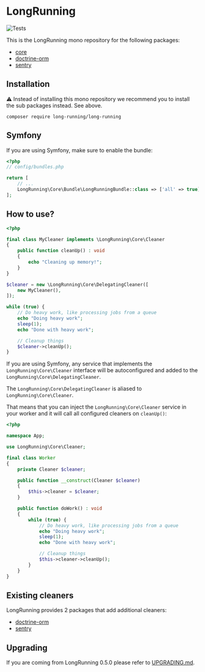 # LongRunning

![Tests](https://github.com/LongRunning/LongRunning/workflows/Tests/badge.svg?branch=main)

This is the LongRunning mono repository for the following packages:

* [core](https://github.com/LongRunning/core)
* [doctrine-orm](https://github.com/LongRunning/doctrine-orm)
* [sentry](https://github.com/LongRunning/sentry)

## Installation

:warning: Instead of installing this mono repository we recommend you to install the sub packages instead. See above.

```
composer require long-running/long-running
```

## Symfony

If you are using Symfony, make sure to enable the bundle:
```php
<?php
// config/bundles.php

return [
    // ...
    LongRunning\Core\Bundle\LongRunningBundle::class => ['all' => true],
];
```

## How to use?

```php
<?php

final class MyCleaner implements \LongRunning\Core\Cleaner
{
    public function cleanUp() : void
    {
        echo "Cleaning up memory!";
    }
}

$cleaner = new \LongRunning\Core\DelegatingCleaner([
    new MyCleaner(),
]);

while (true) {
    // Do heavy work, like processing jobs from a queue
    echo "Doing heavy work";
    sleep(1);
    echo "Done with heavy work";

    // Cleanup things
    $cleaner->cleanUp();
}
```

If you are using Symfony, any service that implements the `LongRunning\Core\Cleaner` interface
will be autoconfigured and added to the `LongRunning\Core\DelegatingCleaner`.

The `LongRunning\Core\DelegatingCleaner` is aliased to `LongRunning\Core\Cleaner`.

That means that you can inject the `LongRunning\Core\Cleaner` service in your worker and it will
call all configured cleaners on `cleanUp()`:
```php
<?php

namespace App;

use LongRunning\Core\Cleaner;

final class Worker
{
    private Cleaner $cleaner;

    public function __construct(Cleaner $cleaner)
    {
        $this->cleaner = $cleaner;
    }

    public function doWork() : void
    {
        while (true) {
            // Do heavy work, like processing jobs from a queue
            echo "Doing heavy work";
            sleep(1);
            echo "Done with heavy work";

            // Cleanup things
            $this->cleaner->cleanUp();
        }
    }
}
```

## Existing cleaners

LongRunning provides 2 packages that add additional cleaners:

* [doctrine-orm](https://github.com/LongRunning/doctrine-orm)
* [sentry](https://github.com/LongRunning/sentry)


## Upgrading

If you are coming from LongRunning 0.5.0 please refer to [UPGRADING.md](UPGRADING.md).
